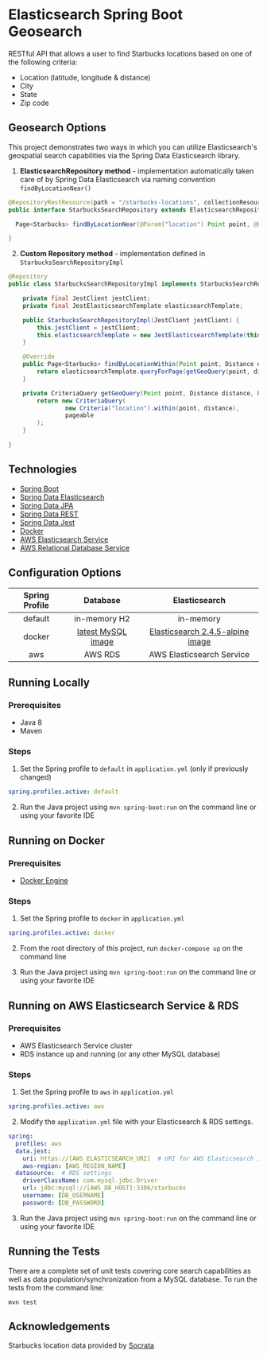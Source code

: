 # Elasticsearch Spring Boot Geosearch

RESTful API that allows a user to find Starbucks locations based on one of the following criteria:

  * Location (latitude, longitude & distance)
  * City
  * State
  * Zip code
  
## Geosearch Options

This project demonstrates two ways in which you can utilize Elasticsearch's geospatial search capabilities via the Spring Data Elasticsearch library.

1. **ElasticsearchRepository method** - implementation automatically taken care of by Spring Data Elasticsearch via naming convention `findByLocationNear()`
```java
@RepositoryRestResource(path = "/starbucks-locations", collectionResourceRel = "/starbucks-locations")
public interface StarbucksSearchRepository extends ElasticsearchRepository<Starbucks, Long>, StarbucksSearchRepositoryCustom {

  Page<Starbucks> findByLocationNear(@Param("location") Point point, @Param("distance") Distance distance, Pageable pageable);

}
```
2. **Custom Repository method** - implementation defined in `StarbucksSearchRepositoryImpl`
```java
@Repository
public class StarbucksSearchRepositoryImpl implements StarbucksSearchRepositoryCustom {

	private final JestClient jestClient;
	private final JestElasticsearchTemplate elasticsearchTemplate;

	public StarbucksSearchRepositoryImpl(JestClient jestClient) {
		this.jestClient = jestClient;
		this.elasticsearchTemplate = new JestElasticsearchTemplate(this.jestClient);
	}

	@Override
	public Page<Starbucks> findByLocationWithin(Point point, Distance distance, Pageable pageable) {
		return elasticsearchTemplate.queryForPage(getGeoQuery(point, distance, pageable), Starbucks.class);
	}

	private CriteriaQuery getGeoQuery(Point point, Distance distance, Pageable pageable) {
		return new CriteriaQuery(
				new Criteria("location").within(point, distance),
				pageable
		);
	}

}
```
## Technologies

* [Spring Boot](https://projects.spring.io/spring-boot/)
* [Spring Data Elasticsearch](https://projects.spring.io/spring-data-elasticsearch/)
* [Spring Data JPA](https://projects.spring.io/spring-data-jpa/)
* [Spring Data REST](https://projects.spring.io/spring-data-rest/)
* [Spring Data Jest](https://github.com/VanRoy/spring-data-jest)
* [Docker](https://www.docker.com/)
* [AWS Elasticsearch Service](https://aws.amazon.com/elasticsearch-service/)
* [AWS Relational Database Service](https://aws.amazon.com/rds/)

## Configuration Options

| Spring Profile | Database | Elasticsearch |
|:--------------:|:--------:|:-------------:|
| default | in-memory H2 | in-memory |
| docker | [latest MySQL image](https://hub.docker.com/r/library/mysql/) | [Elasticsearch 2.4.5-alpine image](https://hub.docker.com/r/library/elasticsearch/) |
| aws | AWS RDS | AWS Elasticsearch Service |

## Running Locally

### Prerequisites
* Java 8
* Maven

### Steps

1. Set the Spring profile to `default` in `application.yml` (only if previously changed)
```YAML
spring.profiles.active: default
```

2. Run the Java project using `mvn spring-boot:run` on the command line or using your favorite IDE

## Running on Docker

### Prerequisites
* [Docker Engine](https://docs.docker.com/engine/installation/)

### Steps

1. Set the Spring profile to `docker` in `application.yml`
```YAML
spring.profiles.active: docker
```

2. From the root directory of this project, run `docker-compose up` on the command line

3. Run the Java project using `mvn spring-boot:run` on the command line or using your favorite IDE

## Running on AWS Elasticsearch Service & RDS

### Prerequisites
* AWS Elasticsearch Service cluster
* RDS instance up and running (or any other MySQL database)

### Steps

1. Set the Spring profile to `aws` in `application.yml`  
```YAML
spring.profiles.active: aws
```
2. Modify the `application.yml` file with your Elasticsearch & RDS settings.
```YAML
spring:
  profiles: aws
  data.jest:
    uri: https://[AWS_ELASTICSEARCH_URI]  # URI for AWS Elasticsearch index
    aws-region: [AWS_REGION_NAME]
  datasource:  # RDS settings
    driverClassName: com.mysql.jdbc.Driver
    url: jdbc:mysql://[AWS_DB_HOST]:3306/starbucks
    username: [DB_USERNAME]
    password: [DB_PASSWORD]
```

3. Run the Java project using `mvn spring-boot:run` on the command line or using your favorite IDE

## Running the Tests

There are a complete set of unit tests covering core search capabilities as well as data population/synchronization from a MySQL database.  To run the tests from the command line:

```
mvn test
```

## Acknowledgements

Starbucks location data provided by [Socrata](https://opendata.socrata.com/Business/All-Starbucks-Locations-in-the-US/txu4-fsic)
